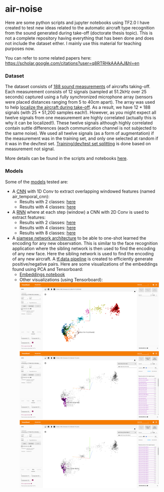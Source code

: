 # air-noise
Here are some python scripts and jupyter notebooks using TF2.0 I have created to test new ideas related to the
automatic aircraft type recognition from the sound generated during take-off (doctorate thesis topic). This is not a complete repository
having everything that has been done and does not include the dataset either. I mainly use this material for teaching purposes now.

You can refer to some related papers here:
https://scholar.google.com/citations?user=q8RTRHkAAAAJ&hl=en

### Dataset

The dataset consists of [188 sound measurements](python/extraction/db_exploration.ipynb) of aircrafts taking-off. Each measurement consists of 12 signals (sampled at 51.2kHz over 25 seconds) captured using a fully synchronized microphone array (sensors were placed distances ranging from 5 to 40cm apart). The array was used to help [localize the aircraft during take-off](https://www.sciencedirect.com/science/article/pii/S1051200414000979). As a result, we have 12 * 188 signals (with 25 * 51,200 samples each!). However, as you might expect all twelve signals from one measurement are highly correlated (actually this is why it can be localized!). These twelve signals although highly correlated contain suttle differences (each communication channel is not subjected to the same noise). We used all twelve signals (as a form of augmentation) if the measurement was in the training set, and only one selected at random if it was in the dev/test set. [Training/dev/test set splitting](python/extraction/tfrecord_dataset.py#L84) is done based on measurement not signal.

More details can be found in the scripts and notebooks [here](python/extraction).

### Models

Some of the [models](https://github.com/alejandECE/air-noise/tree/master/python/models) tested are:
* A [CNN](python/exports/2020-02-07%2001-09-35%20(four%20classes)/experiments/2020-07-02-13-50-21/diagrams/air_multiclass_temporal_cnn.jpg) with 1D Conv to extract overlapping windowed features (named air_temporal_cnn):
  * Results with 2 classes: [here](python/tests/air_two_classes_temporal_cnn_test.ipynb)
  * Results with 4 classes: [here](python/tests/air_four_classes_temporal_cnn_test.ipynb)
* A [RNN](python/exports/2020-03-01%2007-34-19%20(eight%20classes)/experiments/2020-07-02-14-24-54/diagrams/air_multiclass_rnn.jpg) where at each step (window) a CNN with 2D Conv is used to extract features:
  * Results with 2 classes: [here](python/tests/air_two_classes_rnn_test.ipynb)
  * Results with 4 classes: [here](python/tests/air_four_classes_rnn_test.ipynb)
  * Results with 8 classes: [here](python/tests/air_two_classes_rnn_test.ipynb)
* A [siamese network architecture](python/models/air_siamese_architecture.py) to be able to one-shot learned the encoding for any new observation. This is similar to the face recognition application where the sibling network is then used to find the encoding of any new face. Here the sibling network is used to find the encoding of any new aircraft. A [tf.data pipeline](python/models/air_siamese_architecture.py#L102) is created to efficiently generate positive/negative pairs. Here are some visualizations of the embeddings found using PCA and Tensorboard:
  * [Embeddings notebook](python/tests/air_siamese_embeddings_visualization%201.ipynb)
  * Other visualizations (using Tensorboard):
![](python/tests/air_siamese_tensorboard_visualization%201.png)
![](python/tests/air_siamese_tensorboard_visualization%202.png)
![](python/tests/air_siamese_tensorboard_visualization%203.png)
